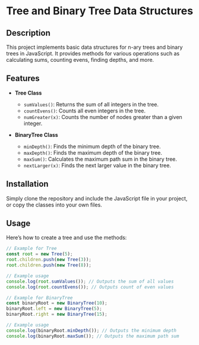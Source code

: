 # Tree and Binary Tree Data Structures

## Description
This project implements basic data structures for n-ary trees and binary trees in JavaScript. It provides methods for various operations such as calculating sums, counting evens, finding depths, and more.

## Features
- **Tree Class**
  - `sumValues()`: Returns the sum of all integers in the tree.
  - `countEvens()`: Counts all even integers in the tree.
  - `numGreater(x)`: Counts the number of nodes greater than a given integer.

- **BinaryTree Class**
  - `minDepth()`: Finds the minimum depth of the binary tree.
  - `maxDepth()`: Finds the maximum depth of the binary tree.
  - `maxSum()`: Calculates the maximum path sum in the binary tree.
  - `nextLarger(x)`: Finds the next larger value in the binary tree.

## Installation
Simply clone the repository and include the JavaScript file in your project, or copy the classes into your own files.

## Usage
Here’s how to create a tree and use the methods:

```javascript
// Example for Tree
const root = new Tree(5);
root.children.push(new Tree(3));
root.children.push(new Tree(8));

// Example usage
console.log(root.sumValues()); // Outputs the sum of all values
console.log(root.countEvens()); // Outputs count of even values

// Example for BinaryTree
const binaryRoot = new BinaryTree(10);
binaryRoot.left = new BinaryTree(5);
binaryRoot.right = new BinaryTree(15);

// Example usage
console.log(binaryRoot.minDepth()); // Outputs the minimum depth
console.log(binaryRoot.maxSum()); // Outputs the maximum path sum